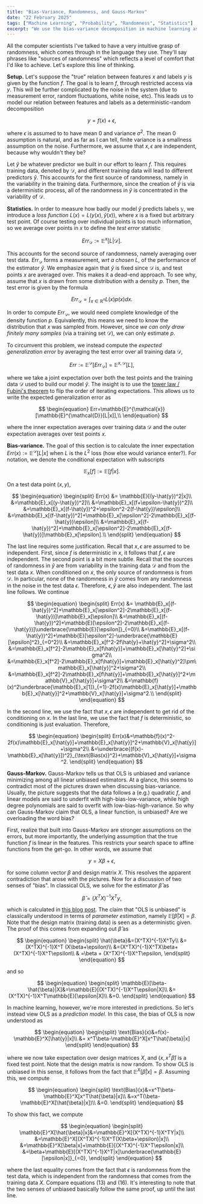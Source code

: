 ```yaml
---
title: "Bias-Variance, Randomness, and Gauss-Markov"
date: "22 February 2025"
tags: ["Machine Learning", "Probability", "Randomness", "Statistics"]
excerpt: "We use the bias-variance decomposition in machine learning as a backdrop to explore some probability-theoretic ways of thinking. We also make a comparison between the bias in Gauss-Markov and in bias-variance."
---
```


All the computer scientists I've talked to have a very intuitive grasp of randomness, which comes through in the language they use. They'll say phrases like "sources of randomness" which reflects a level of comfort that I'd like to achieve. Let's explore this line of thinking.

$$\text{ }$$

**Setup.** Let's suppose the "true" relation between features $x$ and labels $y$ is given by the function $f$. The goal is to learn $f$, through restricted access via $y$. This will be further complicated by the noise in the system (due to measurement error, random fluctuations, white noise, etc). This leads us to model our relation between features and labels as a deterministic-random decomposition

$$
\begin{equation}
y=f(x)+\epsilon,\end{equation}
$$

where $\epsilon$ is assumed to to have mean $0$ and variance $\sigma^2$. The mean $0$ assumption is natural, and as far as I can tell, finite variance is a smallness assumption on the noise. Furthermore, we assume that $x,\epsilon$ are independent, because why wouldn't they be?

$$\text{}$$

Let $\hat{y}$ be whatever predictor we built in our effort to learn $f$. This requires training data, denoted by $\mathcal{D}$, and different training data will lead to different predictors $\hat{y}$. This accounts for the first source of randomness, namely in the variability in the training data. Furthermore, since the creation of $\hat{y}$ is via a deterministic process, all of the randomness in $\hat{y}$ is concentrated in the variability of $\mathcal{D}$.

$$\text{ }$$

**Statistics.** In order to measure how badly our model $\hat{y}$ predicts labels $\mathbb{y}$, we introduce a _loss function_ $L(x)=L(y(x),\hat{y}(x))$, where $x$ is a fixed but arbitrary test point. Of course testing over individual points is too much information, so we average over points in $x$ to define the _test error_ statistic

$$
\begin{equation}
Err_{\mathcal{D}}:=\mathbb{E}^x[L|\mathcal{D}].
\end{equation}
$$

This accounts for the second source of randomness, namely averaging over test data. $Err_\mathcal{D}$ forms a measurement, _wrt a chosen L_, of the performance of the estimator $\hat{y}$. We emphasize again that $\hat{y}$ is fixed since $\mathcal{D}$ is, and test points $x$ are averaged over. This makes it a dead-end approach. To see why, assume that $x$ is drawn from some distribution with a density $p$. Then, the test error is given by the formula

$$
\begin{equation}
Err_{\mathcal{D}}=\int_{x\in \mathbb{R}^n} L(x)p(x)dx.
\end{equation}
$$

In order to compute $Err_{\mathcal{D}}$, we would need complete knowledge of the density function $p$. Equivalently, this means we need to know the distribution that $x$ was sampled from. However, since _we can only draw finitely many samples_ (via a training set $\mathcal{D}$), we can only estimate $p$.

$$\text{}$$

To circumvent this problem, we instead compute the _expected generalization error_ by averaging the test error over all training data $\mathcal{D}$,

$$
\begin{equation}
Err:=\mathbb{E}^\mathcal{D}[Err_{\mathcal{D}}]=\mathbb{E}^{x,\mathcal{D}}[L],
\end{equation}
$$

where we take a joint expectation over both the test points and the training data $\mathcal{D}$ used to build our model $\hat{y}$. The insight is to use the [tower law / Fubini's theorem](https://en.wikipedia.org/wiki/Law_of_total_expectation) to flip the order of iterating expectations. This allows us to write the expected generalization error as

$$
\begin{equation}
Err=\mathbb{E}^{\mathcal{x}}[\mathbb{E}^{\mathcal{D}}[L|x]],\\
\end{equation}
$$

where the inner expectation averages over training data $\mathcal{D}$ and the outer expectation averages over test points $x$.

$$\text{}$$

**Bias-variance.** The goal of this section is to calculate the inner expectation $Err(x):=\mathbb{E}^{\mathcal{D}}[L|x]$ when $L$ is the $L^2$ loss (how else would variance enter?). For notation, we denote the conditional expectation with subscripts

$$
\begin{equation}
\mathbb{E}_x[f]:=\mathbb{E}[f|x].
\end{equation}
$$

On a test data point $(x,y)$,

$$
\begin{equation}
\begin{split}
Err(x) &= \mathbb{E}[(y-\hat{y})^2|x]\\
&=\mathbb{E}_x[(y-\hat{y})^2]\\
&=\mathbb{E}_x[(f+\epsilon-\hat{y})^2]\\
&=\mathbb{E}_x[(f-\hat{y})^2+\epsilon^2-2(f-\hat{y})\epsilon]\\
&=\mathbb{E}_x[(f-\hat{y})^2]+\mathbb{E}_x[\epsilon^2]-2\mathbb{E}_x[(f-\hat{y})\epsilon]\\
&=\mathbb{E}_x[(f-\hat{y})^2]+\mathbb{E}_x[\epsilon^2]-2\mathbb{E}_x[(f-\hat{y})]\mathbb{E}_x[\epsilon].\\
\end{split}
\end{equation}
$$

The last line requires some justification. Recall that $x,\epsilon$ are assumed to be independent. First, since $f$ is deterministic in $x$, it follows that $f,\epsilon$ are independent. The second point is a bit more subtle. Recall that the sources of randomness in $\hat{y}$ are from variability in the training data $\mathcal{D}$ and from the test data $x$. When conditioned on $x$, the only source of randomness is from $\mathcal{D}$. In particular, none of the randomness in $\hat{y}$ comes from any randomness in the noise in the test data $\epsilon$. Therefore, $\epsilon,\hat{y}$ are also independent. The last line follows. We continue

$$
\begin{equation}
\begin{split}
Err(x) &= \mathbb{E}_x[(f-\hat{y})^2]+\mathbb{E}_x[\epsilon^2]-2\mathbb{E}_x[(f-\hat{y})]\mathbb{E}_x[\epsilon]\\
&=\mathbb{E}_x[(f-\hat{y})^2]+\mathbb{E}[\epsilon^2]-2\mathbb{E}_x[(f-\hat{y})]\underbrace{\mathbb{E}[\epsilon]}_{=0}\\
&=\mathbb{E}_x[(f-\hat{y})^2]+\mathbb{E}[\epsilon^2]-\underbrace{\mathbb{E}[\epsilon]^2}_{=0^2}\\
&=\mathbb{E}_x[f^2-2f\hat{y}+\hat{y}^2]+\sigma^2\\
&=\mathbb{E}_x[f^2]-2\mathbb{E}_x[f\hat{y}]+\mathbb{E}_x[\hat{y}^2]+\sigma^2\\
&=\mathbb{E}_x[f^2]-2\mathbb{E}_x[f\hat{y}]+\mathbb{E}_x[\hat{y}^2]\pm\mathbb{E}_x[\hat{y}]^2+\sigma^2\\
&=\mathbb{E}_x[f^2]-2\mathbb{E}_x[f\hat{y}]+\mathbb{E}_x[\hat{y}]^2+\mathbb{V}_x[\hat{y}]+\sigma^2\\
&=\mathbb{f}(x)^2\underbrace{\mathbb{E}_x[1]}_{=1}-2f(x)\mathbb{E}_x[\hat{y}]+\mathbb{E}_x[\hat{y}]^2+\mathbb{V}_x[\hat{y}]+\sigma^2.\\
\end{split}
\end{equation}
$$

In the second line, we use the fact that $x,\epsilon$ are independent to get rid of the conditioning on $x$. In the last line, we use the fact that $f$ is deterministic, so conditioning is just evaluation. Therefore,

$$
\begin{equation}
\begin{split}
Err(x)&=\mathbb{f}(x)^2-2f(x)\mathbb{E}_x[\hat{y}]+\mathbb{E}_x[\hat{y}]^2+\mathbb{V}_x[\hat{y}]+\sigma^2\\
&=\underbrace{(f(x)-\mathbb{E}_x[\hat{y}])^2}_{\text{Bias(x)}^2}+\mathbb{V}_x[\hat{y}]+\sigma^2.
\end{split}
\end{equation}
$$

**Gauss-Markov.** Gauss-Markov tells us that OLS is unbiased and variance minimizing among all linear unbiased estimators. At a glance, this seems to contradict most of the pictures drawn when discussing bias-variance. Usually, the picture suggests that the data follows a (e.g.) quadratic $f$, and linear models are said to underfit with high-bias-low-variance, while high degree polynomials are said to overfit with low-bias-high-variance. So why can Gauss-Markov claim that OLS, a linear function, is unbiased? Are we overloading the word bias?

$$\text{}$$

First, realize that built into Gauss-Markov are stronger assumptions on the errors, but more importantly, the underlying assumption that the true function $f$ is linear in the features. This restricts your search space to affine functions from the get-go. In other words, we assume that

$$
\begin{equation}
y= X\beta +\epsilon,
\end{equation}
$$

for some column vector $\beta$ and design matrix $X$. This resolves the apparent contradiction that arose with the pictures. Now for a discussion of two senses of "bias". In classical OLS, we solve for the estimator $\hat{\beta}$ as

$$
\begin{equation}
\hat{\beta} = (X^TX)^{-1}X^Ty,
\end{equation}
$$

which is calculated in [this blog post](/blog/OLS-derivation). The claim that "OLS is unbiased" is classically understood in terms of _parameter estimation_, namely $\mathbb{E}[\hat{\beta}|X]=\beta$. Note that the design matrix (training data) is seen as a deterministic given. The proof of this comes from expanding out $\hat{\beta}$ as

$$
\begin{equation}
\begin{split}
\hat{\beta}&=(X^TX)^{-1}X^Ty\\
&=(X^TX)^{-1}X^T (X\beta+\epsilon)\\
&=(X^TX)^{-1}X^TX\beta+(X^TX)^{-1}X^T\epsilon\\
& =\beta + (X^TX)^{-1}X^T\epsilon,
\end{split}
\end{equation}
$$

and so

$$
\begin{equation}
\begin{split}
    \mathbb{E}[\beta-\hat{\beta}|X]&=\mathbb{E}[(X^TX)^{-1}X^T\epsilon|X]\\
    &=(X^TX)^{-1}X^T\mathbb{E}[\epsilon|X]\\
    &=0.
\end{split}
\end{equation}
$$

In machine learning, however, we're more interested in predictions. So let's instead view OLS as a _prediction model_. In this case, the bias of OLS is now understood as

$$
\begin{equation}
\begin{split}
\text{Bias}(x)&=f(x)-\mathbb{E}^X[\hat{y}|x]\\
&= x^T\beta-\mathbb{E}^X[x^T\hat{\beta}|x]
\end{split}
\end{equation}
$$

where we now take expectation over design matrices $X$, and $(x, x^T\hat{\beta})$ is a fixed test point. Note that the design matrix is now random. To show OLS is unbiased in this sense, it follows from the fact that $\mathbb{E}^X[\hat{\beta}|x]=\beta$. Assuming this, we compute

$$
\begin{equation}
\begin{split}
\text{Bias}(x)&=x^T\beta-\mathbb{E}^X[x^T\hat{\beta}|x]\\
&=x^T(\beta-\mathbb{E}^X[\hat{\beta}|x])\\
&=0.
\end{split}
\end{equation}
$$

To show this fact, we compute

$$
\begin{equation}
\begin{split}
\mathbb{E}^X[\hat{\beta}|x]&=\mathbb{E}^X[(X^TX)^{-1}X^TY|x]\\
&=\mathbb{E}^X[(X^TX)^{-1}X^T(X\beta+\epsilon)|x]\\
&=\mathbb{E}^X[\beta|x]+\mathbb{E}[(X^TX)^{-1}X^T\epsilon|x]\\
&=\beta+\mathbb{E}[(X^TX)^{-1}X^T|x]\underbrace{\mathbb{E}[\epsilon|x]}_{=0},
\end{split}
\end{equation}
$$

where the last equality comes from the fact that $\epsilon$ is randomness from the test data, which is independent from the randomness that comes from the training data $X$. Compare equations $(13)$ and $(16)$. It's interesting to note that the two senses of unbiased basically follow the same proof, up until the last line.

<!--
**Rant.** I _really_ dislike that people tend to suppress specifying which which variable is being integrated over when writing down an expectation with multiple sources of randomness. Did your teacher not take off enough points when you wrote

$$
\begin{equation}
\int f(x,y)
\end{equation}
$$

in your calc III classes? -->

